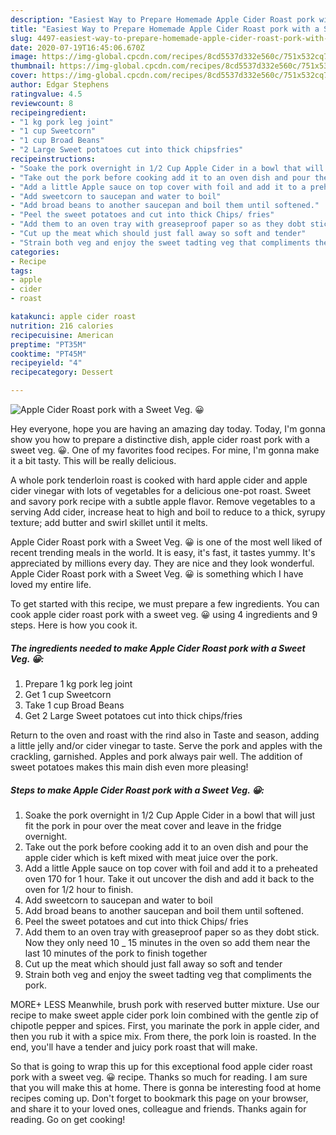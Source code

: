 ```yaml
---
description: "Easiest Way to Prepare Homemade Apple Cider Roast pork with a Sweet Veg. 😀"
title: "Easiest Way to Prepare Homemade Apple Cider Roast pork with a Sweet Veg. 😀"
slug: 4497-easiest-way-to-prepare-homemade-apple-cider-roast-pork-with-a-sweet-veg
date: 2020-07-19T16:45:06.670Z
image: https://img-global.cpcdn.com/recipes/8cd5537d332e560c/751x532cq70/apple-cider-roast-pork-with-a-sweet-veg-😀-recipe-main-photo.jpg
thumbnail: https://img-global.cpcdn.com/recipes/8cd5537d332e560c/751x532cq70/apple-cider-roast-pork-with-a-sweet-veg-😀-recipe-main-photo.jpg
cover: https://img-global.cpcdn.com/recipes/8cd5537d332e560c/751x532cq70/apple-cider-roast-pork-with-a-sweet-veg-😀-recipe-main-photo.jpg
author: Edgar Stephens
ratingvalue: 4.5
reviewcount: 8
recipeingredient:
- "1 kg pork leg joint"
- "1 cup Sweetcorn"
- "1 cup Broad Beans"
- "2 Large Sweet potatoes cut into thick chipsfries"
recipeinstructions:
- "Soake the pork overnight in 1/2 Cup Apple Cider in a bowl that will just fit the pork in pour over the meat cover and leave in the fridge overnight."
- "Take out the pork before cooking add it to an oven dish and pour the apple cider which is keft mixed with meat juice over the pork."
- "Add a little Apple sauce on top cover with foil and add it to a preheated oven 170 for 1 hour. Take it out uncover the dish and add it back to the oven for 1/2 hour to finish."
- "Add sweetcorn to saucepan and water to boil"
- "Add broad beans to another saucepan and boil them until softened."
- "Peel the sweet potatoes and cut into thick Chips/ fries"
- "Add them to an oven tray with greaseproof paper so as they dobt stick. Now they only need 10 _ 15 minutes in the oven so add them near the last 10 minutes of the pork to finish together"
- "Cut up the meat which should just fall away so soft and tender"
- "Strain both veg and enjoy the sweet tadting veg that compliments the pork."
categories:
- Recipe
tags:
- apple
- cider
- roast

katakunci: apple cider roast 
nutrition: 216 calories
recipecuisine: American
preptime: "PT35M"
cooktime: "PT45M"
recipeyield: "4"
recipecategory: Dessert

---
```



![Apple Cider Roast pork with a Sweet Veg. 😀](https://img-global.cpcdn.com/recipes/8cd5537d332e560c/751x532cq70/apple-cider-roast-pork-with-a-sweet-veg-😀-recipe-main-photo.jpg)

Hey everyone, hope you are having an amazing day today. Today, I'm gonna show you how to prepare a distinctive dish, apple cider roast pork with a sweet veg. 😀. One of my favorites food recipes. For mine, I'm gonna make it a bit tasty. This will be really delicious.

A whole pork tenderloin roast is cooked with hard apple cider and apple cider vinegar with lots of vegetables for a delicious one-pot roast. Sweet and savory pork recipe with a subtle apple flavor. Remove vegetables to a serving Add cider, increase heat to high and boil to reduce to a thick, syrupy texture; add butter and swirl skillet until it melts.

Apple Cider Roast pork with a Sweet Veg. 😀 is one of the most well liked of recent trending meals in the world. It is easy, it's fast, it tastes yummy. It's appreciated by millions every day. They are nice and they look wonderful. Apple Cider Roast pork with a Sweet Veg. 😀 is something which I have loved my entire life.


To get started with this recipe, we must prepare a few ingredients. You can cook apple cider roast pork with a sweet veg. 😀 using 4 ingredients and 9 steps. Here is how you cook it.

<!--inarticleads1-->

##### The ingredients needed to make Apple Cider Roast pork with a Sweet Veg. 😀:

1. Prepare 1 kg pork leg joint
1. Get 1 cup Sweetcorn
1. Take 1 cup Broad Beans
1. Get 2 Large Sweet potatoes cut into thick chips/fries


Return to the oven and roast with the rind also in Taste and season, adding a little jelly and/or cider vinegar to taste. Serve the pork and apples with the crackling, garnished. Apples and pork always pair well. The addition of sweet potatoes makes this main dish even more pleasing! 

<!--inarticleads2-->

##### Steps to make Apple Cider Roast pork with a Sweet Veg. 😀:

1. Soake the pork overnight in 1/2 Cup Apple Cider in a bowl that will just fit the pork in pour over the meat cover and leave in the fridge overnight.
1. Take out the pork before cooking add it to an oven dish and pour the apple cider which is keft mixed with meat juice over the pork.
1. Add a little Apple sauce on top cover with foil and add it to a preheated oven 170 for 1 hour. Take it out uncover the dish and add it back to the oven for 1/2 hour to finish.
1. Add sweetcorn to saucepan and water to boil
1. Add broad beans to another saucepan and boil them until softened.
1. Peel the sweet potatoes and cut into thick Chips/ fries
1. Add them to an oven tray with greaseproof paper so as they dobt stick. Now they only need 10 _ 15 minutes in the oven so add them near the last 10 minutes of the pork to finish together
1. Cut up the meat which should just fall away so soft and tender
1. Strain both veg and enjoy the sweet tadting veg that compliments the pork.


MORE+ LESS Meanwhile, brush pork with reserved butter mixture. Use our recipe to make sweet apple cider pork loin combined with the gentle zip of chipotle pepper and spices. First, you marinate the pork in apple cider, and then you rub it with a spice mix. From there, the pork loin is roasted. In the end, you&#39;ll have a tender and juicy pork roast that will make. 

So that is going to wrap this up for this exceptional food apple cider roast pork with a sweet veg. 😀 recipe. Thanks so much for reading. I am sure that you will make this at home. There is gonna be interesting food at home recipes coming up. Don't forget to bookmark this page on your browser, and share it to your loved ones, colleague and friends. Thanks again for reading. Go on get cooking!
